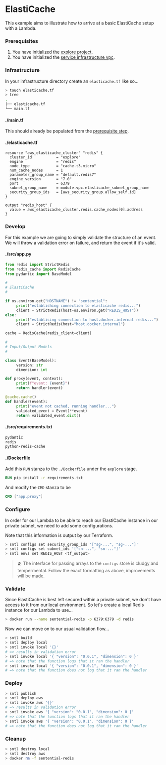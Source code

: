 # ElastiCache

This example aims to illustrate how to arrive at a basic ElastiCache setup with a Lambda.

### Prerequisites

1. You have initialized the [explore project](/explore/project).
1. You have initialized the [service infrastructure vpc](/services/vpc).

### Infrastructure

In your infrastructure directory create an `elasticache.tf` like so...

```bash
> touch elasticache.tf
> tree
.
├── elasticache.tf
└── main.tf
```

<!-- tabs:start -->

#### **./main.tf**

This should already be populated from the [prerequisite step]((/services/vpc)).

#### **./elasticache.tf**

```hcl
resource "aws_elasticache_cluster" "redis" {
  cluster_id           = "explore"
  engine               = "redis"
  node_type            = "cache.t3.micro"
  num_cache_nodes      = 1
  parameter_group_name = "default.redis7"
  engine_version       = "7.0"
  port                 = 6379
  subnet_group_name    = module.vpc.elasticache_subnet_group_name
  security_group_ids   = [aws_security_group.allow_self.id]
}

output "redis_host" {
  value = aws_elasticache_cluster.redis.cache_nodes[0].address
}
```

<!-- tabs:end -->

### Develop

For this example we are going to simply validate the structure of an event. We will throw a validation error on failure, and return the event if it's valid.

<!-- tabs:start -->

#### **./src/app.py**

```python
from redis import StrictRedis
from redis_cache import RedisCache
from pydantic import BaseModel

#
# ElastiCache
#

if os.environ.get("HOSTNAME") != "sentential":
     print("establishing connection to elasticache redis...")
     client = StrictRedis(host=os.environ.get("REDIS_HOST"))
else:
     print("establising connection to host.docker.internal redis...")
     client = StrictRedis(host="host.docker.internal")

cache = RedisCache(redis_client=client)

#
# Input/Output Models
#

class Event(BaseModel):
     version: str
     dimension: int

def proxy(event, context):
     print(f"event: {event}")     
     return handler(event)

@cache.cache()
def handler(event):
     print("event not cached, running handler...")
     validated_event = Event(**event)
     return validated_event.dict()
```

#### **./src/requirements.txt**

```txt
pydantic
redis
python-redis-cache
```

#### **./Dockerfile**

Add this `RUN` stanza to the `./Dockerfile` under the `explore` stage.

```dockerfile
RUN pip install -r requirements.txt
```

And modify the `CMD` stanza to be

```dockerfile
CMD ["app.proxy"]
```

<!-- tabs:end -->

### Configure

In order for our Lambda to be able to reach our ElastiCache instance in our private subnet, we need to add some configurations.

Note that this information is output by our Terraform.

```bash
> sntl configs set security_group_ids '["sg-...", "sg-..."]'
> sntl configs set subnet_ids '["sn-...", "sn-..."]'
> sntl envs set REDIS_HOST <tf_output>
```

> :people_hugging: The interface for passing arrays to the `configs` store is cludgy and tempermental. Follow the exact formatting as above, improvements will be made.

### Validate

Since ElastiCache is best left secured within a private subnet, we don't have access to it from our local environment. So let's create a local Redis instance for our Lambda to use...

```bash
> docker run --name sentential-redis -p 6379:6379 -d redis
```

Now we can move on to our usual validation flow...

```bash
> sntl build
> sntl deploy local
> sntl invoke local '{}' 
# => results in validation error
> sntl invoke local '{ "version": "0.0.1", "dimension": 0 }'
# => note that the function logs that it ran the handler
> sntl invoke local '{ "version": "0.0.1", "dimension": 0 }'
# => note that the function does not log that it ran the handler
```

### Deploy

```bash
> sntl publish
> sntl deploy aws
> sntl invoke aws '{}' 
# => results in validation error
> sntl invoke aws '{ "version": "0.0.1", "dimension": 0 }'
# => note that the function logs that it ran the handler
> sntl invoke aws '{ "version": "0.0.1", "dimension": 0 }'
# => note that the function does not log that it ran the handler
```

### Cleanup

```bash
> sntl destroy local
> sntl destroy aws
> docker rm -f sentential-redis
```
